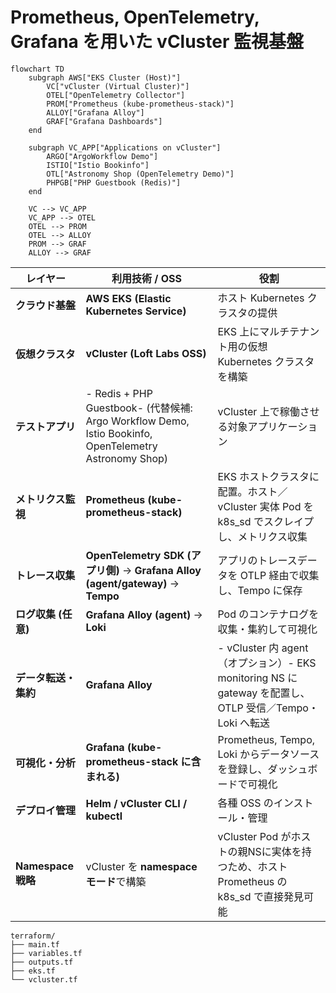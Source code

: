 # Prometheus, OpenTelemetry, Grafana を用いた vCluster 監視基盤

```mermaid
flowchart TD
    subgraph AWS["EKS Cluster (Host)"]
        VC["vCluster (Virtual Cluster)"]
        OTEL["OpenTelemetry Collector"]
        PROM["Prometheus (kube-prometheus-stack)"]
        ALLOY["Grafana Alloy"]
        GRAF["Grafana Dashboards"]
    end

    subgraph VC_APP["Applications on vCluster"]
        ARGO["ArgoWorkflow Demo"]
        ISTIO["Istio Bookinfo"]
        OTL["Astronomy Shop (OpenTelemetry Demo)"]
        PHPGB["PHP Guestbook (Redis)"]
    end

    VC --> VC_APP
    VC_APP --> OTEL
    OTEL --> PROM
    OTEL --> ALLOY
    PROM --> GRAF
    ALLOY --> GRAF
```

| レイヤー | 利用技術 / OSS | 役割 |
| --- | --- | --- |
| **クラウド基盤** | **AWS EKS (Elastic Kubernetes Service)** | ホスト Kubernetes クラスタの提供 |
| **仮想クラスタ** | **vCluster (Loft Labs OSS)** | EKS 上にマルチテナント用の仮想 Kubernetes クラスタを構築 |
| **テストアプリ** | - Redis + PHP Guestbook- (代替候補: Argo Workflow Demo, Istio Bookinfo, OpenTelemetry Astronomy Shop) | vCluster 上で稼働させる対象アプリケーション |
| **メトリクス監視** | **Prometheus (kube-prometheus-stack)** | EKS ホストクラスタに配置。ホスト／vCluster 実体 Pod を k8s_sd でスクレイプし、メトリクス収集 |
| **トレース収集** | **OpenTelemetry SDK (アプリ側)** → **Grafana Alloy (agent/gateway)** → **Tempo** | アプリのトレースデータを OTLP 経由で収集し、Tempo に保存 |
| **ログ収集 (任意)** | **Grafana Alloy (agent)** → **Loki** | Pod のコンテナログを収集・集約して可視化 |
| **データ転送・集約** | **Grafana Alloy** | - vCluster 内 agent（オプション）- EKS monitoring NS に gateway を配置し、OTLP 受信／Tempo・Loki へ転送 |
| **可視化・分析** | **Grafana (kube-prometheus-stack に含まれる)** | Prometheus, Tempo, Loki からデータソースを登録し、ダッシュボードで可視化 |
| **デプロイ管理** | **Helm / vCluster CLI / kubectl** | 各種 OSS のインストール・管理 |
| **Namespace 戦略** | vCluster を **namespace モード**で構築 | vCluster Pod がホストの親NSに実体を持つため、ホスト Prometheus の k8s_sd で直接発見可能 |

```planetext
terraform/
├── main.tf
├── variables.tf
├── outputs.tf
├── eks.tf
└── vcluster.tf
```
